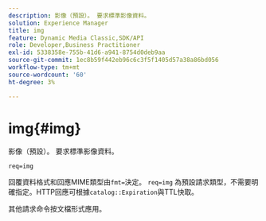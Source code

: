 ```yaml
---
description: 影像（預設）。 要求標準影像資料。
solution: Experience Manager
title: img
feature: Dynamic Media Classic,SDK/API
role: Developer,Business Practitioner
exl-id: 5338358e-755b-41d6-a941-8754d0deb9aa
source-git-commit: 1ec8b59f442eb96c6c3f5f1405d57a38a86bd056
workflow-type: tm+mt
source-wordcount: '60'
ht-degree: 3%

---
```


# img{#img}

影像（預設）。 要求標準影像資料。

`req=img`

回覆資料格式和回應MIME類型由`fmt=`決定。 `req=img` 為預設請求類型，不需要明確指定。HTTP回應可根據`catalog::Expiration`與TTL快取。

其他請求命令按文檔形式應用。
